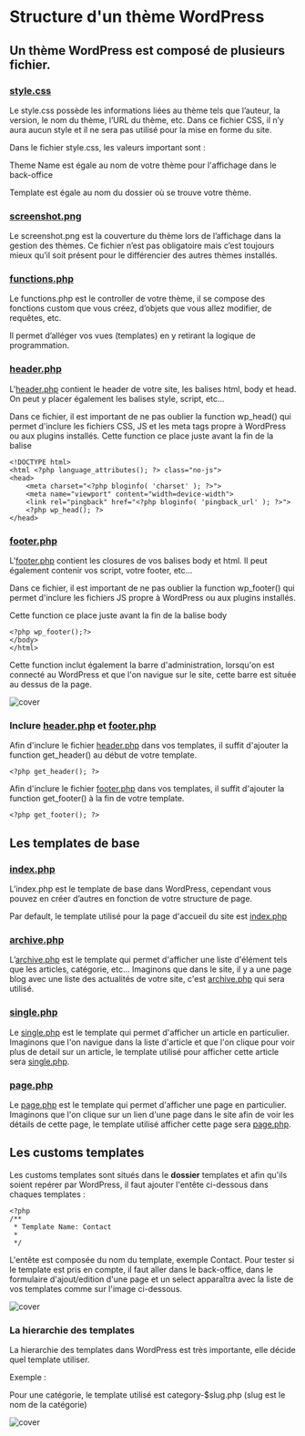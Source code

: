 # Structure d'un thème WordPress

## Un thème WordPress est composé de plusieurs fichier.

### [style.css](style.css)

Le style.css possède les informations liées au thème tels que l’auteur, la version,
le nom du thème, l’URL du thème, etc. Dans ce fichier CSS, il n’y aura aucun style
et il ne sera pas utilisé pour la mise en forme du site.

Dans le fichier style.css, les valeurs important sont :

Theme Name est égale au nom de votre thème pour l'affichage dans le back-office

Template est égale au nom du dossier où se trouve votre thème.

### [screenshot.png](screenshot.png)

Le screenshot.png est la couverture du thème lors de l’affichage dans la gestion
des thèmes. Ce fichier n’est pas obligatoire mais c’est toujours mieux qu’il soit
présent pour le différencier des autres thèmes installés.

### [functions.php](functions.php)

Le functions.php est le controller de votre thème, il se compose des fonctions custom
que vous créez, d’objets que vous allez modifier, de requêtes, etc.

Il permet d’alléger vos vues (templates) en y retirant la logique de
programmation.

### [header.php](header.php)

L'[header.php](header.php) contient le header de votre site, les balises html, body et head.
On peut y placer également les balises style, script, etc...

Dans ce fichier, il est important de ne pas oublier la function wp_head() qui permet d'inclure les fichiers CSS, JS et les meta tags propre à WordPress ou aux plugins installés.
Cette function ce place juste avant la fin de la balise </head>

```
<!DOCTYPE html>
<html <?php language_attributes(); ?> class="no-js">
<head>
	<meta charset="<?php bloginfo( 'charset' ); ?>">
	<meta name="viewport" content="width=device-width">
	<link rel="pingback" href="<?php bloginfo( 'pingback_url' ); ?>">
    <?php wp_head(); ?>
</head>
```


### [footer.php](footer.php)

L'[footer.php](footer.php) contient les closures de vos balises body et html. Il peut également contenir vos script, votre footer, etc...

Dans ce fichier, il est important de ne pas oublier la function wp_footer() qui permet d'inclure les fichiers JS propre à WordPress ou aux plugins installés.

Cette function ce place juste avant la fin de la balise body

```
<?php wp_footer();?>
</body>
</html>
```

Cette function inclut également la barre d'administration, lorsqu'on est connecté au WordPress et que l'on navigue sur le site, cette barre est située au dessus de la page.


![cover](https://github.com/BloomPhilippe/wp-base-theme/blob/master/images/barre-admin.png)


### Inclure [header.php](header.php) et [footer.php](footer.php)

Afin d'inclure le fichier [header.php](header.php) dans vos templates, il suffit d'ajouter la function get_header() au début de votre template.

```
<?php get_header(); ?>
```

Afin d'inclure le fichier [footer.php](footer.php) dans vos templates, il suffit d'ajouter la function get_footer() à la fin de votre template.

```
<?php get_footer(); ?>
```


## Les templates de base

### [index.php](index.php)

L’index.php est le template de base dans WordPress, cependant vous pouvez en
créer d’autres en fonction de votre structure de page.

Par default, le template utilisé pour la page d'accueil du site est [index.php](index.php)


### [archive.php](archive.php)

L’[archive.php](archive.php) est le template qui permet d'afficher une liste d'élément tels que les articles, catégorie, etc...
Imaginons que dans le site, il y a une page blog avec une liste des actualités de votre site, c'est [archive.php](archive.php) qui sera utilisé.


### [single.php](single.php)

Le [single.php](single.php) est le template qui permet d'afficher un article en particulier.
Imaginons que l'on navigue dans la liste d'article et que l'on clique pour voir plus de detail sur un article, le template utilisé pour afficher cette article sera [single.php](single.php).

### [page.php](page.php)

Le [page.php](page.php) est le template qui permet d'afficher une page en particulier.
Imaginons que l'on clique sur un lien d'une page dans le site afin de voir les détails de cette page, le template utilisé afficher cette page sera [page.php](page.php).

## Les customs templates 

Les customs templates sont situés dans le **dossier** templates et afin qu'ils soient repérer par WordPress, il faut ajouter l'entête ci-dessous dans chaques templates :

```
<?php
/**
 * Template Name: Contact
 *
 */
```

L'entête est composée du nom du template, exemple Contact.
Pour tester si le template est pris en compte, il faut aller dans le back-office, 
dans le formulaire d'ajout/edition d'une page et un select apparaîtra avec la liste de vos templates 
comme sur l'image ci-dessous.

![cover](https://github.com/BloomPhilippe/wp-base-theme/blob/master/images/select-template.png)


### La hierarchie des templates

La hierarchie des templates dans WordPress est très importante, elle décide quel template utiliser.

Exemple :

Pour une catégorie, le template utilisé est category-$slug.php (slug est le nom de la catégorie)

![cover](https://github.com/BloomPhilippe/wp-base-theme/blob/master/images/wp-template-hierarchy.jpg)
